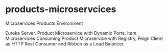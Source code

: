 # products-microservcices
Microservices Products Environment

Eureka Server.
Product Microservice with Dynamic Ports.
Item Microservices Consuming Product Microservice with Registry, Feign Client as HTTP Rest Consumer and Ribbon as a Load Balancer.

